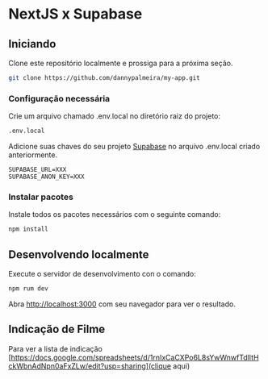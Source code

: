# NextJS x Supabase

## Iniciando
Clone este repositório localmente e prossiga para a próxima seção.
```bash
git clone https://github.com/dannypalmeira/my-app.git
```

### Configuração necessária

Crie um arquivo chamado .env.local no diretório raiz do projeto:
```bash
.env.local
```

Adicione suas chaves do seu projeto [Supabase](https://app.supabase.io/) no arquivo .env.local criado anteriormente.


```dotenv
SUPABASE_URL=XXX
SUPABASE_ANON_KEY=XXX
```

### Instalar pacotes

Instale todos os pacotes necessários com o seguinte comando:
```bash
npm install
```

## Desenvolvendo localmente
Execute o servidor de desenvolvimento con o comando:

```bash
npm rum dev
```

Abra [http://localhost:3000](http://localhost:3000) com seu navegador para ver o resultado.

## Indicação de Filme

Para ver a lista de indicação [https://docs.google.com/spreadsheets/d/1rnIxCaCXPo6L8sYwWnwfTdlItHckWbnAdNpn0aFxZLw/edit?usp=sharing](clique aqui)
